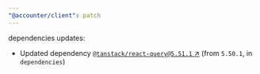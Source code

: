 ```yaml
---
"@accounter/client": patch
---
```

dependencies updates:
  - Updated dependency [`@tanstack/react-query@5.51.1` ↗︎](https://www.npmjs.com/package/@tanstack/react-query/v/5.51.1) (from `5.50.1`, in `dependencies`)
